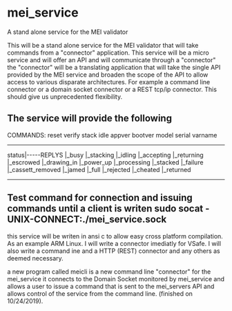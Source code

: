 # mei_service
A stand alone service for the MEI validator 

This will be a stand alone service for the MEI validator that will take commands from a "connector"
application. This service will be a micro service and will offer an API and will communicate through a "connector" 
the "connector" will be a translating application that will take the single API provided by the MEI service and 
broaden the scope of the API to allow access to various disparate architectures.
For example a command line connector or a domain socket connector or a REST tcp/ip connector.
 This should give us unprecedented flexibility.
 
 The service will provide the following
 ------------------------------------------------------------------------------------------------
 COMMANDS:
 reset
 verify
 stack
 idle
 appver
 bootver
 model
 serial
 varname
 
 -------------------------------------------------------------------------------------------------
 status|-----REPLYS
                |_busy
                |_stacking
                |_idling
                |_accepting
                |_returning
                |_escrowed
                |_drawing_in
                |_power_up
                |_processing
                |_stacked
                |_failure
                |_cassett_removed
                |_jamed
                |_full
                |_rejected
                |_cheated
                |_returned

-----------------------------------------------------------------------------------------------------
Test command for connection and issuing commands until a client is writen
sudo socat -UNIX-CONNECT:./mei_service.sock
------------------------------------------------------------------------------------------------------
                
  this service will be writen in ansi c to allow easy cross platform compilation. As an example ARM Linux.
  I will write a connector imediatly for VSafe. I will also write a command ine and a HTTP (REST) connector and any
  others as deemed necessary.
  
  a new program called meicli is a new command line "connector" for the mei_service it connects to the Domain Socket 
  monitored by mei_service and allows a user to issue a command that is sent to the mei_servers API and allows control 
  of the service from the command line. (finished on 10/24/2019).
  
  
  
  
  
  
  
                
